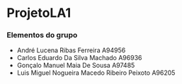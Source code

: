 # ProjetoLA1

### Elementos do grupo

- André Lucena Ribas Ferreira A94956
- Carlos Eduardo Da Silva Machado A96936
- Gonçalo Manuel Maia De Sousa A97485
- Luis Miguel Nogueira Macedo Ribeiro Peixoto A96205


